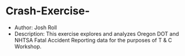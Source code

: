 # Crash-Exercise-
* Author: Josh Roll 
* Description: This exercise explores and analyzes Oregon DOT and NHTSA Fatal Accident Reporting data for the purposes of T & C Workshop. 
